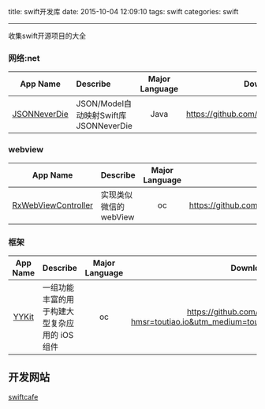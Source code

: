 title: swift开发库
date: 2015-10-04 12:09:10
tags: swift
categories: swift

---
收集swift开源项目的大全
<!--more-->

### 网络:net 
App Name                   | Describe                  | Major Language             | Download 
:------------------------: | :------------------------ | :------------------------: | :------------------------: 
[JSONNeverDie](https://github.com/johnlui/JSONNeverDie) | JSON/Model自动映射Swift库JSONNeverDie  | Java |https://github.com/johnlui/JSONNeverDie

### webview
App Name                   | Describe                  | Major Language             | Download 
:------------------------: | :------------------------ | :------------------------: | :------------------------: 
[RxWebViewController](https://github.com/Roxasora/RxWebViewController) | 实现类似微信的 webView | oc |https://github.com/Roxasora/RxWebViewController


### 框架
App Name                   | Describe                  | Major Language             | Download 
:------------------------: | :------------------------ | :------------------------: | :------------------------: 
[YYKit](https://github.com/ibireme/YYKit?hmsr=toutiao.io&utm_medium=toutiao.io&utm_source=toutiao.io) | 一组功能丰富的用于构建大型复杂应用的 iOS 组件 | oc |https://github.com/ibireme/YYKit?hmsr=toutiao.io&utm_medium=toutiao.io&utm_source=toutiao.io


## 开发网站 ##
[swiftcafe](http://swiftcafe.io/)